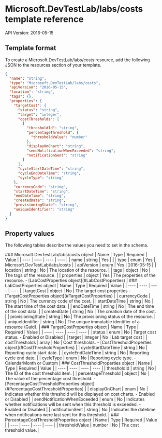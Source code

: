 # Microsoft.DevTestLab/labs/costs template reference
API Version: 2016-05-15
## Template format

To create a Microsoft.DevTestLab/labs/costs resource, add the following JSON to the resources section of your template.

```json
{
  "name": "string",
  "type": "Microsoft.DevTestLab/labs/costs",
  "apiVersion": "2016-05-15",
  "location": "string",
  "tags": {},
  "properties": {
    "targetCost": {
      "status": "string",
      "target": "integer",
      "costThresholds": [
        {
          "thresholdId": "string",
          "percentageThreshold": {
            "thresholdValue": "number"
          },
          "displayOnChart": "string",
          "sendNotificationWhenExceeded": "string",
          "notificationSent": "string"
        }
      ],
      "cycleStartDateTime": "string",
      "cycleEndDateTime": "string",
      "cycleType": "string"
    },
    "currencyCode": "string",
    "startDateTime": "string",
    "endDateTime": "string",
    "createdDate": "string",
    "provisioningState": "string",
    "uniqueIdentifier": "string"
  }
}
```
## Property values

The following tables describe the values you need to set in the schema.

<a id="Microsoft.DevTestLab/labs/costs" />
### Microsoft.DevTestLab/labs/costs object
|  Name | Type | Required | Value |
|  ---- | ---- | ---- | ---- |
|  name | string | Yes |  |
|  type | enum | Yes | Microsoft.DevTestLab/labs/costs |
|  apiVersion | enum | Yes | 2016-05-15 |
|  location | string | No | The location of the resource. |
|  tags | object | No | The tags of the resource. |
|  properties | object | Yes | The properties of the resource. - [LabCostProperties object](#LabCostProperties) |


<a id="LabCostProperties" />
### LabCostProperties object
|  Name | Type | Required | Value |
|  ---- | ---- | ---- | ---- |
|  targetCost | object | No | The target cost properties - [TargetCostProperties object](#TargetCostProperties) |
|  currencyCode | string | No | The currency code of the cost. |
|  startDateTime | string | No | The start time of the cost data. |
|  endDateTime | string | No | The end time of the cost data. |
|  createdDate | string | No | The creation date of the cost. |
|  provisioningState | string | No | The provisioning status of the resource. |
|  uniqueIdentifier | string | No | The unique immutable identifier of a resource (Guid). |


<a id="TargetCostProperties" />
### TargetCostProperties object
|  Name | Type | Required | Value |
|  ---- | ---- | ---- | ---- |
|  status | enum | No | Target cost status. - Enabled or Disabled |
|  target | integer | No | Lab target cost |
|  costThresholds | array | No | Cost thresholds. - [CostThresholdProperties object](#CostThresholdProperties) |
|  cycleStartDateTime | string | No | Reporting cycle start date. |
|  cycleEndDateTime | string | No | Reporting cycle end date. |
|  cycleType | enum | No | Reporting cycle type. - CalendarMonth or Custom |


<a id="CostThresholdProperties" />
### CostThresholdProperties object
|  Name | Type | Required | Value |
|  ---- | ---- | ---- | ---- |
|  thresholdId | string | No | The ID of the cost threshold item. |
|  percentageThreshold | object | No | The value of the percentage cost threshold. - [PercentageCostThresholdProperties object](#PercentageCostThresholdProperties) |
|  displayOnChart | enum | No | Indicates whether this threshold will be displayed on cost charts. - Enabled or Disabled |
|  sendNotificationWhenExceeded | enum | No | Indicates whether notifications will be sent when this threshold is exceeded. - Enabled or Disabled |
|  notificationSent | string | No | Indicates the datetime when notifications were last sent for this threshold. |


<a id="PercentageCostThresholdProperties" />
### PercentageCostThresholdProperties object
|  Name | Type | Required | Value |
|  ---- | ---- | ---- | ---- |
|  thresholdValue | number | No | The cost threshold value. |

